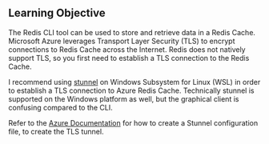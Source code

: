 ## Learning Objective

The Redis CLI tool can be used to store and retrieve data in a Redis Cache.
Microsoft Azure leverages Transport Layer Security (TLS) to encrypt connections to Redis Cache across the Internet.
Redis does not natively support TLS, so you first need to establish a TLS connection to the Redis Cache.

I recommend using [stunnel](https://www.stunnel.org/) on Windows Subsystem for Linux (WSL) in order to establish a TLS connection to Azure Redis Cache.
Technically stunnel is supported on the Windows platform as well, but the graphical client is confusing compared to the CLI.

Refer to the [Azure Documentation](https://docs.microsoft.com/en-us/azure/azure-cache-for-redis/cache-how-to-redis-cli-tool) for how to create a Stunnel configuration file, to create the TLS tunnel.